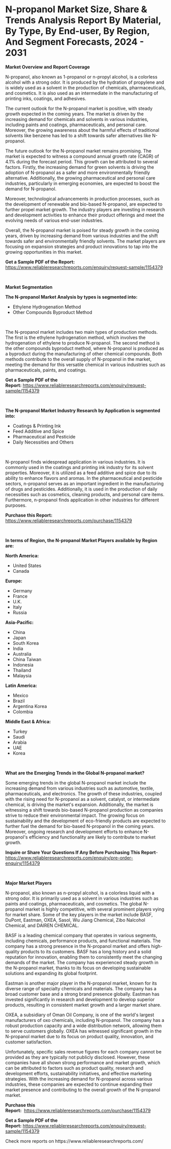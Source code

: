 <p><h1>N-propanol Market Size, Share & Trends Analysis Report By Material, By Type, By End-user, By Region, And Segment Forecasts, 2024 - 2031</h1></p><p><strong>Market Overview and Report Coverage</strong></p>
<p><p>N-propanol, also known as 1-propanol or n-propyl alcohol, is a colorless alcohol with a strong odor. It is produced by the hydration of propylene and is widely used as a solvent in the production of chemicals, pharmaceuticals, and cosmetics. It is also used as an intermediate in the manufacturing of printing inks, coatings, and adhesives.</p><p>The current outlook for the N-propanol market is positive, with steady growth expected in the coming years. The market is driven by the increasing demand for chemicals and solvents in various industries, including paints and coatings, pharmaceuticals, and personal care. Moreover, the growing awareness about the harmful effects of traditional solvents like benzene has led to a shift towards safer alternatives like N-propanol.</p><p>The future outlook for the N-propanol market remains promising. The market is expected to witness a compound annual growth rate (CAGR) of 4.1% during the forecast period. This growth can be attributed to several factors. Firstly, the increasing demand for green solvents is driving the adoption of N-propanol as a safer and more environmentally friendly alternative. Additionally, the growing pharmaceutical and personal care industries, particularly in emerging economies, are expected to boost the demand for N-propanol.</p><p>Moreover, technological advancements in production processes, such as the development of renewable and bio-based N-propanol, are expected to further propel market growth. The industry players are investing in research and development activities to enhance their product offerings and meet the evolving needs of various end-user industries.</p><p>Overall, the N-propanol market is poised for steady growth in the coming years, driven by increasing demand from various industries and the shift towards safer and environmentally friendly solvents. The market players are focusing on expansion strategies and product innovations to tap into the growing opportunities in this market.</p></p>
<p><strong>Get a Sample PDF of the Report:</strong> <a href="https://www.reliableresearchreports.com/enquiry/request-sample/1154379">https://www.reliableresearchreports.com/enquiry/request-sample/1154379</a></p>
<p>&nbsp;</p>
<p><strong>Market Segmentation</strong></p>
<p><strong>The N-propanol Market Analysis by types is segmented into:</strong></p>
<p><ul><li>Ethylene Hydrogenation Method</li><li>Other Compounds Byproduct Method</li></ul></p>
<p>&nbsp;</p>
<p><p>The N-propanol market includes two main types of production methods. The first is the ethylene hydrogenation method, which involves the hydrogenation of ethylene to produce N-propanol. The second method is the other compounds byproduct method, where N-propanol is produced as a byproduct during the manufacturing of other chemical compounds. Both methods contribute to the overall supply of N-propanol in the market, meeting the demand for this versatile chemical in various industries such as pharmaceuticals, paints, and coatings.</p></p>
<p><strong>Get a Sample PDF of the Report:</strong>&nbsp;<a href="https://www.reliableresearchreports.com/enquiry/request-sample/1154379">https://www.reliableresearchreports.com/enquiry/request-sample/1154379</a></p>
<p>&nbsp;</p>
<p><strong>The N-propanol Market Industry Research by Application is segmented into:</strong></p>
<p><ul><li>Coatings & Printing Ink</li><li>Feed Additive and Spice</li><li>Pharmaceutical and Pesticide</li><li>Daily Necessities and Others</li></ul></p>
<p>&nbsp;</p>
<p><p>N-propanol finds widespread application in various industries. It is commonly used in the coatings and printing ink industry for its solvent properties. Moreover, it is utilized as a feed additive and spice due to its ability to enhance flavors and aromas. In the pharmaceutical and pesticide sectors, n-propanol serves as an important ingredient in the manufacturing of drugs and pesticides. Additionally, it is used in the production of daily necessities such as cosmetics, cleaning products, and personal care items. Furthermore, n-propanol finds application in other industries for different purposes.</p></p>
<p><strong>Purchase this Report:</strong>&nbsp; <a href="https://www.reliableresearchreports.com/purchase/1154379">https://www.reliableresearchreports.com/purchase/1154379</a></p>
<p>&nbsp;</p>
<p><strong>In terms of Region, the N-propanol Market Players available by Region are:</strong></p>
<p>
    <p> <strong> North America: </strong>
        <ul>
            <li>United States</li>
            <li>Canada</li>
        </ul>
        </p> 
    <p> <strong> Europe: </strong>
        <ul>
            <li>Germany</li>
            <li>France</li>
            <li>U.K.</li>
            <li>Italy</li>
            <li>Russia</li>
        </ul>
        </p> 
    <p> <strong> Asia-Pacific: </strong>
        <ul>
            <li>China</li>
            <li>Japan</li>
            <li>South Korea</li>
            <li>India</li>
            <li>Australia</li>
            <li>China Taiwan</li>
            <li>Indonesia</li>
            <li>Thailand</li>
            <li>Malaysia</li>
        </ul>
        </p> 
    <p> <strong> Latin America: </strong>
        <ul>
            <li>Mexico</li>
            <li>Brazil</li>
            <li>Argentina Korea</li>
            <li>Colombia</li>
        </ul>
        </p> 
    <p> <strong> Middle East & Africa: </strong>
        <ul>
            <li>Turkey</li>
            <li>Saudi</li>
            <li>Arabia</li>
            <li>UAE</li>
            <li>Korea</li>
        </ul>
    </p>
    </p>
<p>&nbsp;</p>
<p><strong>What are the Emerging Trends in the Global N-propanol market?</strong></p>
<p><p>Some emerging trends in the global N-propanol market include the increasing demand from various industries such as automotive, textile, pharmaceuticals, and electronics. The growth of these industries, coupled with the rising need for N-propanol as a solvent, catalyst, or intermediate chemical, is driving the market's expansion. Additionally, the market is witnessing a shift towards bio-based N-propanol production as companies strive to reduce their environmental impact. The growing focus on sustainability and the development of eco-friendly products are expected to further fuel the demand for bio-based N-propanol in the coming years. Moreover, ongoing research and development efforts to enhance N-propanol's efficiency and functionality are likely to contribute to market growth.</p></p>
<p><strong>Inquire or Share Your Questions If Any Before Purchasing This Report</strong>- <a href="https://www.reliableresearchreports.com/enquiry/pre-order-enquiry/1154379">https://www.reliableresearchreports.com/enquiry/pre-order-enquiry/1154379</a></p>
<p>&nbsp;</p>
<p><strong>Major Market Players</strong></p>
<p><p>N-propanol, also known as n-propyl alcohol, is a colorless liquid with a strong odor. It is primarily used as a solvent in various industries such as paints and coatings, pharmaceuticals, and cosmetics. The global N-propanol market is highly competitive, with several prominent players vying for market share. Some of the key players in the market include BASF, DuPont, Eastman, OXEA, Sasol, Wu Jiang Chemical, Zibo Nalcohol Chemical, and DAIREN CHEMICAL.</p><p>BASF is a leading chemical company that operates in various segments, including chemicals, performance products, and functional materials. The company has a strong presence in the N-propanol market and offers high-quality products to its customers. BASF has a long history and a solid reputation for innovation, enabling them to consistently meet the changing demands of the market. The company has experienced steady growth in the N-propanol market, thanks to its focus on developing sustainable solutions and expanding its global footprint.</p><p>Eastman is another major player in the N-propanol market, known for its diverse range of specialty chemicals and materials. The company has a broad customer base and a strong brand presence globally. Eastman has invested significantly in research and development to develop superior products, resulting in consistent market growth and a larger market share.</p><p>OXEA, a subsidiary of Oman Oil Company, is one of the world's largest manufacturers of oxo chemicals, including N-propanol. The company has a robust production capacity and a wide distribution network, allowing them to serve customers globally. OXEA has witnessed significant growth in the N-propanol market due to its focus on product quality, innovation, and customer satisfaction.</p><p>Unfortunately, specific sales revenue figures for each company cannot be provided as they are typically not publicly disclosed. However, these companies have all shown strong performance and market growth, which can be attributed to factors such as product quality, research and development efforts, sustainability initiatives, and effective marketing strategies. With the increasing demand for N-propanol across various industries, these companies are expected to continue expanding their market presence and contributing to the overall growth of the N-propanol market.</p></p>
<p><strong>Purchase this Report:</strong>&nbsp;&nbsp;<a href="https://www.reliableresearchreports.com/purchase/1154379">https://www.reliableresearchreports.com/purchase/1154379</a></p>
<p></p>
<p><strong>Get a Sample PDF of the Report:</strong>&nbsp;<a href="https://www.reliableresearchreports.com/enquiry/request-sample/1154379">https://www.reliableresearchreports.com/enquiry/request-sample/1154379</a></p>
<p>Check more reports on https://www.reliableresearchreports.com/</p>